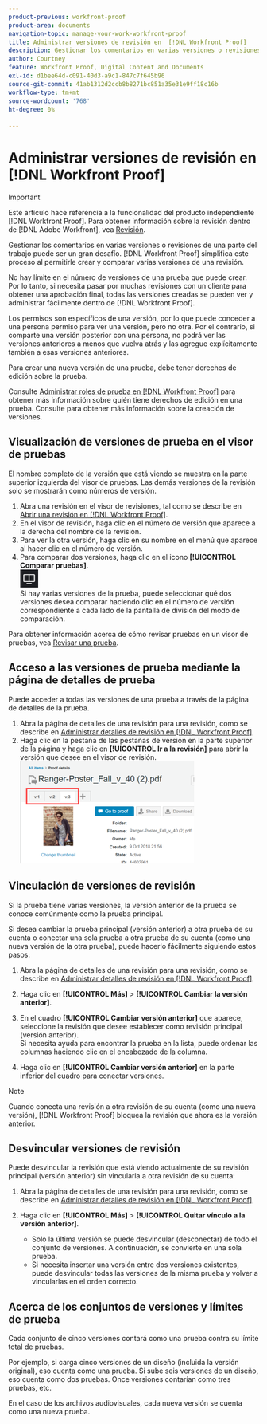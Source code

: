 ```yaml
---
product-previous: workfront-proof
product-area: documents
navigation-topic: manage-your-work-workfront-proof
title: Administrar versiones de revisión en  [!DNL Workfront Proof]
description: Gestionar los comentarios en varias versiones o revisiones de una parte del trabajo puede ser un gran desafío. [!DNL Workfront Proof] simplifica este proceso al permitirle crear y comparar varias versiones de una revisión.
author: Courtney
feature: Workfront Proof, Digital Content and Documents
exl-id: d1bee64d-c091-40d3-a9c1-847c7f645b96
source-git-commit: 41ab1312d2ccb8b8271bc851a35e31e9ff18c16b
workflow-type: tm+mt
source-wordcount: '768'
ht-degree: 0%

---
```


# Administrar versiones de revisión en [!DNL Workfront Proof]

>[!IMPORTANT]
>
>Este artículo hace referencia a la funcionalidad del producto independiente [!DNL Workfront Proof]. Para obtener información sobre la revisión dentro de [!DNL Adobe Workfront], vea [Revisión](../../../review-and-approve-work/proofing/proofing.md).

Gestionar los comentarios en varias versiones o revisiones de una parte del trabajo puede ser un gran desafío. [!DNL Workfront Proof] simplifica este proceso al permitirle crear y comparar varias versiones de una revisión.

No hay límite en el número de versiones de una prueba que puede crear. Por lo tanto, si necesita pasar por muchas revisiones con un cliente para obtener una aprobación final, todas las versiones creadas se pueden ver y administrar fácilmente dentro de [!DNL Workfront Proof].

Los permisos son específicos de una versión, por lo que puede conceder a una persona permiso para ver una versión, pero no otra. Por el contrario, si comparte una versión posterior con una persona, no podrá ver las versiones anteriores a menos que vuelva atrás y las agregue explícitamente también a esas versiones anteriores.

Para crear una nueva versión de una prueba, debe tener derechos de edición sobre la prueba.

Consulte [Administrar roles de prueba en [!DNL Workfront Proof]](../../../workfront-proof/wp-work-proofsfiles/share-proofs-and-files/manage-proof-roles.md) para obtener más información sobre quién tiene derechos de edición en una prueba. Consulte para obtener más información sobre la creación de versiones.

## Visualización de versiones de prueba en el visor de pruebas

El nombre completo de la versión que está viendo se muestra en la parte superior izquierda del visor de pruebas. Las demás versiones de la revisión solo se mostrarán como números de versión.

1. Abra una revisión en el visor de revisiones, tal como se describe en [Abrir una revisión en [!DNL Workfront Proof]](../../../workfront-proof/wp-work-proofsfiles/review-proofs-wpv/open-proof.md).
1. En el visor de revisión, haga clic en el número de versión que aparece a la derecha del nombre de la revisión.
1. Para ver la otra versión, haga clic en su nombre en el menú que aparece al hacer clic en el número de versión.
1. Para comparar dos versiones, haga clic en el icono **[!UICONTROL Comparar pruebas]**.\
   ![Botón_Comparar_Pruebas.png](assets/compare-proofs-button.png)\
   Si hay varias versiones de la prueba, puede seleccionar qué dos versiones desea comparar haciendo clic en el número de versión correspondiente a cada lado de la pantalla de división del modo de comparación.

Para obtener información acerca de cómo revisar pruebas en un visor de pruebas, vea [Revisar una prueba](../../../review-and-approve-work/proofing/reviewing-proofs-within-workfront/review-a-proof/review-a-proof.md).

## Acceso a las versiones de prueba mediante la página de detalles de prueba

Puede acceder a todas las versiones de una prueba a través de la página de detalles de la prueba.

1. Abra la página de detalles de una revisión para una revisión, como se describe en [Administrar detalles de revisión en [!DNL Workfront Proof]](../../../workfront-proof/wp-work-proofsfiles/manage-your-work/manage-proof-details.md).
1. Haga clic en la pestaña de las pestañas de versión en la parte superior de la página y haga clic en **[!UICONTROL Ir a la revisión]** para abrir la versión que desee en el visor de revisión.\
   ![Version_tabs_on_Proof_Details_page.png](assets/version-tabs-on-proof-details-page-350x205.png)

## Vinculación de versiones de revisión

Si la prueba tiene varias versiones, la versión anterior de la prueba se conoce comúnmente como la prueba principal.

Si desea cambiar la prueba principal (versión anterior) a otra prueba de su cuenta o conectar una sola prueba a otra prueba de su cuenta (como una nueva versión de la otra prueba), puede hacerlo fácilmente siguiendo estos pasos:

1. Abra la página de detalles de una revisión para una revisión, como se describe en [Administrar detalles de revisión en [!DNL Workfront Proof]](../../../workfront-proof/wp-work-proofsfiles/manage-your-work/manage-proof-details.md).
1. Haga clic en **[!UICONTROL Más]** > **[!UICONTROL Cambiar la versión anterior]**.

1. En el cuadro **[!UICONTROL Cambiar versión anterior]** que aparece, seleccione la revisión que desee establecer como revisión principal (versión anterior).\
   Si necesita ayuda para encontrar la prueba en la lista, puede ordenar las columnas haciendo clic en el encabezado de la columna.

1. Haga clic en **[!UICONTROL Cambiar versión anterior]** en la parte inferior del cuadro para conectar versiones.

>[!NOTE]
>
>Cuando conecta una revisión a otra revisión de su cuenta (como una nueva versión), [!DNL Workfront Proof] bloquea la revisión que ahora es la versión anterior.

## Desvincular versiones de revisión

Puede desvincular la revisión que está viendo actualmente de su revisión principal (versión anterior) sin vincularla a otra revisión de su cuenta:

1. Abra la página de detalles de una revisión para una revisión, como se describe en [Administrar detalles de revisión en [!DNL Workfront Proof]](../../../workfront-proof/wp-work-proofsfiles/manage-your-work/manage-proof-details.md).
1. Haga clic en **[!UICONTROL Más]** > **[!UICONTROL Quitar vínculo a la versión anterior]**.

   * Solo la última versión se puede desvincular (desconectar) de todo el conjunto de versiones. A continuación, se convierte en una sola prueba.
   * Si necesita insertar una versión entre dos versiones existentes, puede desvincular todas las versiones de la misma prueba y volver a vincularlas en el orden correcto.

## Acerca de los conjuntos de versiones y límites de prueba

Cada conjunto de cinco versiones contará como una prueba contra su límite total de pruebas.

Por ejemplo, si carga cinco versiones de un diseño (incluida la versión original), eso cuenta como una prueba. Si sube seis versiones de un diseño, eso cuenta como dos pruebas. Once versiones contarían como tres pruebas, etc.

En el caso de los archivos audiovisuales, cada nueva versión se cuenta como una nueva prueba.
